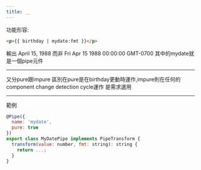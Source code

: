 ```yaml
---
title: __
---
```


功能形容:

```html
<p>{{ birthday | mydate:fmt }}</p>
```
輸出 April 15, 1988 而非 Fri Apr 15 1988 00:00:00 GMT-0700
其中的mydate就是一個pipe元件

---

又分pure跟impure
區別在pure是在birthday更動時運作,impure則在任何的component change detection cycle運作
是需求選用

---

範例
```js
@Pipe({
  name: 'mydate',
  pure: true
})
export class MyDatePipe implements PipeTransform {
  transform(value: number, fmt: string): string {
    return ...;
  }
}
```
